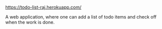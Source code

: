 
https://todo-list-raj.herokuapp.com/

A web application, where one can add a list of todo items and
check off when the work is done.
